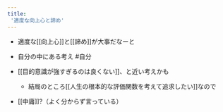 ```yaml
---
title:
 '適度な向上心と諦め'
---
```


- 適度な[[向上心]]と[[諦め]]が大事だなーと
- 自分の中にある考え #自分

- [[目的意識が強すぎるのは良くない]]、と近い考えかも
    - 結局のところ[[人生の根本的な評価関数を考えて追求したい]]なので

- [[中庸]]?（よく分からず言っている）
